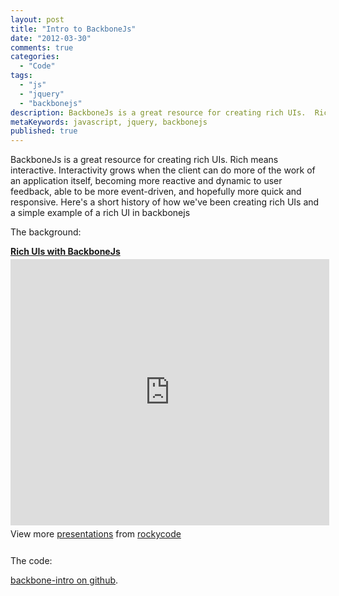 ```yaml
---
layout: post
title: "Intro to BackboneJs"
date: "2012-03-30"
comments: true
categories:
  - "Code"
tags:
  - "js"
  - "jquery"
  - "backbonejs"
description: BackboneJs is a great resource for creating rich UIs.  Rich means interactive.  Interactivity grows when the client can do more of the work of an applicatio
metaKeywords: javascript, jquery, backbonejs
published: true
---
```


BackboneJs is a great resource for creating rich UIs.  Rich means interactive.  Interactivity grows when the client can do more of the work of an application itself, becoming more reactive and dynamic to user feedback, able to be more event-driven, and hopefully more quick and responsive.  Here's a short history of how we've been creating rich UIs and a simple example of a rich UI in backbonejs

<!--more-->

The background:

<div style="width:510px" id="__ss_12224939"> <strong style="display:block;margin:12px 0 4px"><a href="http://www.slideshare.net/rockycode/rich-uis-with-backbonejs" title="Rich UIs with BackboneJs" target="_blank">Rich UIs with BackboneJs</a></strong> <iframe src="http://www.slideshare.net/slideshow/embed_code/12224939?rel=0" width="510" height="426" frameborder="0" marginwidth="0" marginheight="0" scrolling="no"></iframe> <div style="padding:5px 0 12px"> View more <a href="http://www.slideshare.net/" target="_blank">presentations</a> from <a href="http://www.slideshare.net/rockycode" target="_blank">rockycode</a> </div> </div>

The code:

[backbone-intro on github](https://github.com/jtsnake/backbone-intro).

  
